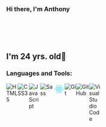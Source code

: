 
### Hi there, I'm Anthony

  <h1  align=center><img  src="https://readme-typing-svg.herokuapp.com?font=jetbrains+mono&color=%012949&size=22&center=true&vCenter=true&lines=PHP%2C+Javascript%2C+MYSQL%2C+React"  alt=""></h1>

## I'm 24 yrs. old🤣

### Languages and Tools:

<img align="left" alt="HTML5" width="30px" src="https://www.svgrepo.com/show/120930/html.svg" />
<img align="left" alt="CSS3" width="30px" src="https://www.svgrepo.com/show/134149/css.svg" />
<img align="left" alt="JavaScript" width="30px" src="https://www.svgrepo.com/show/29753/javascript.svg" />
<img align="left" alt="Sass" width="35px" src="https://www.svgrepo.com/show/354310/sass.svg" />
<img align="left" alt="React" width="30px" src="https://raw.githubusercontent.com/github/explore/80688e429a7d4ef2fca1e82350fe8e3517d3494d/topics/react/react.png" />
<img align="left" alt="Git" width="30px" src="https://www.svgrepo.com/show/373623/git.svg" />
<img align="left" alt="GitHub" width="35px" src="https://www.svgrepo.com/show/312259/github.svg" />
<img align="left" alt="Visual Studio Code" width="30px" src="https://www.svgrepo.com/show/331782/visual-studio.svg" />
